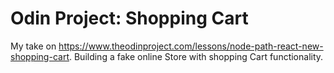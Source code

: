 # Odin Project: Shopping Cart

My take on https://www.theodinproject.com/lessons/node-path-react-new-shopping-cart. Building a fake online Store with shopping Cart functionality.

